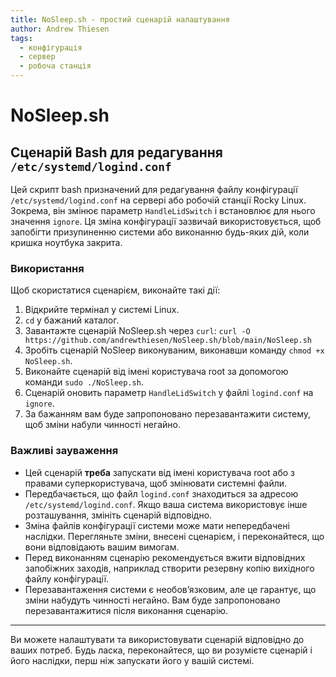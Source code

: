 ```yaml
---
title: NoSleep.sh - простий сценарій налаштування
author: Andrew Thiesen
tags:
  - конфігурація
  - сервер
  - робоча станція
---
```


# NoSleep.sh

## Сценарій Bash для редагування `/etc/systemd/logind.conf`

Цей скрипт bash призначений для редагування файлу конфігурації `/etc/systemd/logind.conf` на сервері або робочій станції Rocky Linux. Зокрема, він змінює параметр `HandleLidSwitch` і встановлює для нього значення `ignore`. Ця зміна конфігурації зазвичай використовується, щоб запобігти призупиненню системи або виконанню будь-яких дій, коли кришка ноутбука закрита.

### Використання

Щоб скористатися сценарієм, виконайте такі дії:

1. Відкрийте термінал у системі Linux.
2. `cd` у бажаний каталог.
3. Завантажте сценарій NoSleep.sh через `curl`: `curl -O https://github.com/andrewthiesen/NoSleep.sh/blob/main/NoSleep.sh`
4. Зробіть сценарій NoSleep виконуваним, виконавши команду `chmod +x NoSleep.sh`.
5. Виконайте сценарій від імені користувача root за допомогою команди `sudo ./NoSleep.sh`.
6. Сценарій оновить параметр `HandleLidSwitch` у файлі `logind.conf` на `ignore`.
7. За бажанням вам буде запропоновано перезавантажити систему, щоб зміни набули чинності негайно.

### Важливі зауваження

* Цей сценарій **треба** запускати від імені користувача root або з правами суперкористувача, щоб змінювати системні файли.
* Передбачається, що файл `logind.conf` знаходиться за адресою `/etc/systemd/logind.conf`. Якщо ваша система використовує інше розташування, змініть сценарій відповідно.
* Зміна файлів конфігурації системи може мати непередбачені наслідки. Перегляньте зміни, внесені сценарієм, і переконайтеся, що вони відповідають вашим вимогам.
* Перед виконанням сценарію рекомендується вжити відповідних запобіжних заходів, наприклад створити резервну копію вихідного файлу конфігурації.
* Перезавантаження системи є необов’язковим, але це гарантує, що зміни набудуть чинності негайно. Вам буде запропоновано перезавантажитися після виконання сценарію.

---

Ви можете налаштувати та використовувати сценарій відповідно до ваших потреб. Будь ласка, переконайтеся, що ви розумієте сценарій і його наслідки, перш ніж запускати його у вашій системі.
